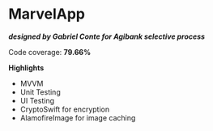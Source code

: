 # MarvelApp

***designed by Gabriel Conte for Agibank selective process***

Code coverage: **79.66%**

**Highlights**
- MVVM 
- Unit Testing
- UI Testing
- CryptoSwift for encryption
- AlamofireImage for image caching
